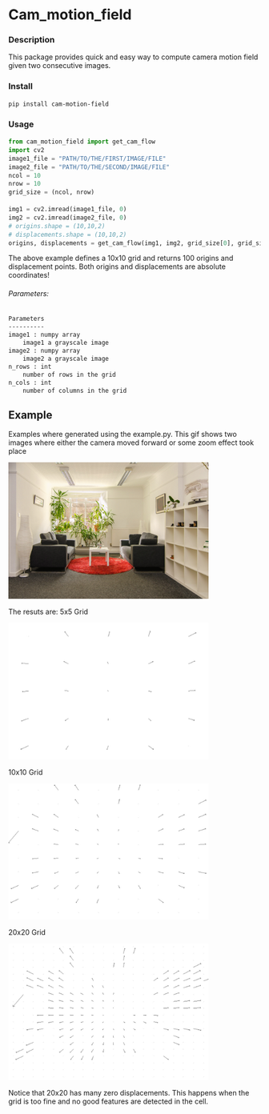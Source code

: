 # Cam_motion_field

### Description
This package provides quick and easy way to compute camera motion field given
two consecutive images.

### Install
```
pip install cam-motion-field
```
 
### Usage
```python
from cam_motion_field import get_cam_flow
import cv2
image1_file = "PATH/TO/THE/FIRST/IMAGE/FILE"
image2_file = "PATH/TO/THE/SECOND/IMAGE/FILE"
ncol = 10
nrow = 10
grid_size = (ncol, nrow)

img1 = cv2.imread(image1_file, 0)
img2 = cv2.imread(image2_file, 0)
# origins.shape = (10,10,2)
# displacements.shape = (10,10,2)
origins, displacements = get_cam_flow(img1, img2, grid_size[0], grid_size[1])
```
The above example defines a 10x10 grid and returns 100 origins and
displacement points. Both origins and displacements are absolute coordinates!

######  Parameters:
    Parameters
    ----------
    image1 : numpy array
        image1 a grayscale image
    image2 : numpy array
        image2 a grayscale image
    n_rows : int
        number of rows in the grid
    n_cols : int
        number of columns in the grid

## Example
Examples where generated using the example.py. This gif shows two images where either the camera moved forward or some zoom effect took place

<img src="https://github.com/stamas02/cam_motion_field/blob/master/data/image_anim.gif" width="400"/>

The resuts are:
5x5 Grid

<img src="https://github.com/stamas02/cam_motion_field/blob/master/data/motion_filed_5x5.jpg" width="400"/>

10x10 Grid

<img src="https://github.com/stamas02/cam_motion_field/blob/master/data/motion_filed_10x10.jpg" width="400"/>

20x20 Grid

<img src="https://github.com/stamas02/cam_motion_field/blob/master/data/motion_filed_20x20.jpg" width="400"/>


Notice that 20x20 has many zero displacements. This happens when the grid is too fine and no good features are detected
in the cell. 
